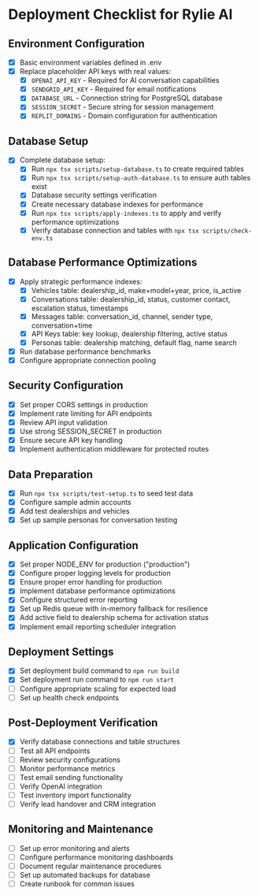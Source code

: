 # Deployment Checklist for Rylie AI

## Environment Configuration
- [x] Basic environment variables defined in .env
- [x] Replace placeholder API keys with real values:
  - [x] `OPENAI_API_KEY` - Required for AI conversation capabilities
  - [x] `SENDGRID_API_KEY` - Required for email notifications
  - [x] `DATABASE_URL` - Connection string for PostgreSQL database
  - [x] `SESSION_SECRET` - Secure string for session management
  - [x] `REPLIT_DOMAINS` - Domain configuration for authentication

## Database Setup
- [x] Complete database setup:
  - [x] Run `npx tsx scripts/setup-database.ts` to create required tables
  - [x] Run `npx tsx scripts/setup-auth-database.ts` to ensure auth tables exist
  - [x] Database security settings verification
  - [x] Create necessary database indexes for performance
  - [x] Run `npx tsx scripts/apply-indexes.ts` to apply and verify performance optimizations
  - [x] Verify database connection and tables with `npx tsx scripts/check-env.ts`

## Database Performance Optimizations
- [x] Apply strategic performance indexes:
  - [x] Vehicles table: dealership_id, make+model+year, price, is_active
  - [x] Conversations table: dealership_id, status, customer contact, escalation status, timestamps
  - [x] Messages table: conversation_id, channel, sender type, conversation+time
  - [x] API Keys table: key lookup, dealership filtering, active status
  - [x] Personas table: dealership matching, default flag, name search
- [x] Run database performance benchmarks
- [x] Configure appropriate connection pooling

## Security Configuration
- [x] Set proper CORS settings in production
- [x] Implement rate limiting for API endpoints
- [x] Review API input validation
- [x] Use strong SESSION_SECRET in production
- [x] Ensure secure API key handling
- [x] Implement authentication middleware for protected routes

## Data Preparation
- [x] Run `npx tsx scripts/test-setup.ts` to seed test data
- [x] Configure sample admin accounts
- [x] Add test dealerships and vehicles
- [x] Set up sample personas for conversation testing

## Application Configuration
- [x] Set proper NODE_ENV for production ("production")
- [x] Configure proper logging levels for production
- [x] Ensure proper error handling for production
- [x] Implement database performance optimizations
- [x] Configure structured error reporting
- [x] Set up Redis queue with in-memory fallback for resilience
- [x] Add active field to dealership schema for activation status
- [x] Implement email reporting scheduler integration

## Deployment Settings
- [x] Set deployment build command to `npm run build`
- [x] Set deployment run command to `npm run start`
- [ ] Configure appropriate scaling for expected load
- [ ] Set up health check endpoints

## Post-Deployment Verification
- [x] Verify database connections and table structures
- [ ] Test all API endpoints
- [ ] Review security configurations
- [ ] Monitor performance metrics
- [ ] Test email sending functionality
- [ ] Verify OpenAI integration
- [ ] Test inventory import functionality
- [ ] Verify lead handover and CRM integration

## Monitoring and Maintenance
- [ ] Set up error monitoring and alerts
- [ ] Configure performance monitoring dashboards
- [ ] Document regular maintenance procedures
- [ ] Set up automated backups for database
- [ ] Create runbook for common issues